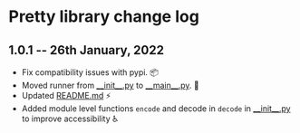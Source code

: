 # Pretty library change log

## 1.0.1 -- 26th January, 2022

* Fix compatibility issues with pypi. :package:
* Moved runner from [\_\_init__.py](./src/__init__.py) to [\_\_main__.py](./src/__main__.py). :runner:
* Updated [README.md](README.md) :zap:
* Added module level functions `encode` and decode in `decode` in [\_\_init__.py](src/__init__.py) to improve accessibility :wheelchair:

